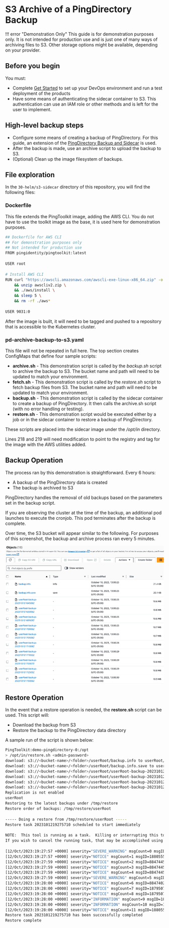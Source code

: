 # S3 Archive of a PingDirectory Backup

!!! error "Demonstration Only"
    This guide is for demonstration purposes only. It is not intended for production use and is just one of many ways of archiving files to S3.  Other storage options might be available, depending on your provider.

## Before you begin

You must:

* Complete [Get Started](../get-started/introduction.md) to set up your DevOps environment and run a test deployment of the products
* Have some means of authenticating the sidecar container to S3.  This authentication can use an IAM role or other methods and is left for the user to implement.

## High-level backup steps

* Configure some means of creating a backup of PingDirectory.  For this guide, an extension of the [PingDirectory Backup and Sidecar](https://raw.githubusercontent.com/pingidentity/pingidentity-devops-getting-started/master/30-helm/pingdirectory-backup/pingdirectory-periodic-backup.yaml) is used.
* After the backup is made, use an archive script to upload the backup to S3.
* (Optional) Clean up the image filesystem of backups.

## File exploration

In the `30-helm/s3-sidecar` directory of this repository, you will find the following files:

### Dockerfile

This file extends the PingToolkit image, adding the AWS CLI.  You do not have to use the toolkit image as the base, it is used here for demonstration purposes.

```sh
## Dockerfile for AWS CLI
## For demonstration purposes only
## Not intended for production use
FROM pingidentity/pingtoolkit:latest

USER root

# Install AWS CLI
RUN curl "https://awscli.amazonaws.com/awscli-exe-linux-x86_64.zip" -o "awscliv2.zip" \
    && unzip awscliv2.zip \
    && ./aws/install \
    && sleep 5 \
    && rm -rf ./aws*

USER 9031:0
```

After the image is built, it will need to be tagged and pushed to a repository that is accessible to the Kubernetes cluster.

### pd-archive-backup-to-s3.yaml

This file will not be repeated in full here.  The top section creates ConfigMaps that define four sample scripts:

* **archive.sh** - This demonstration script is called by the _backup.sh_ script to archive the backup to S3.  The bucket name and path will need to be updated to match your environment.
* **fetch.sh** - This demonstration script is called by the _restore.sh_ script to fetch backup files from S3.  The bucket name and path will need to be updated to match your environment.
* **backup.sh** - This demonstration script is called by the sidecar container to create a backup of PingDirectory.  It then calls the archive.sh script (with no error handling or testing).
* **restore.sh** - This demonstration script would be executed either by a job or in the sidecar container to restore a backup of PingDirectory.

These scripts are placed into the sidecar image under the _/opt/in_ directory.

Lines 218 and 219 will need modification to point to the registry and tag for the image with the AWS utilities added.

## Backup Operation

The process ran by this demonstration is straightforward.  Every 6 hours:

* A backup of the PingDirectory data is created
* The backup is archived to S3

PingDirectory handles the removal of old backups based on the parameters set in the backup script.

If you are observing the cluster at the time of the backup, an additional pod launches to execute the cronjob.  This pod terminates after the backup is complete.

Over time, the S3 bucket will appear similar to the following.  For purposes of this screenshot, the backup and archive process ran every 5 minutes.

![S3 archive contents](../images/s3Sample.png)

## Restore Operation

In the event that a restore operation is needed, the **restore.sh** script can be used.  This script will:

* Download the backup from S3
* Restore the backup to the PingDirectory data directory

A sample run of the script is shown below:

```sh
PingToolkit:demo-pingdirectory-0:/opt
> /opt/in/restore.sh <admin-password>
download: s3://<bucket-name>/<folder>/userRoot/backup.info to userRoot/backup.info
download: s3://<bucket-name>/<folder>/userRoot/backup.info.save to userRoot/backup.info.save
download: s3://<bucket-name>/<folder>/userRoot/userRoot-backup-20231012191506Z to userRoot/userRoot-backup-20231012191506Z
download: s3://<bucket-name>/<folder>/userRoot/userRoot-backup-20231012191006Z to userRoot/userRoot-backup-20231012191006Z
download: s3://<bucket-name>/<folder>/userRoot/userRoot-backup-20231012192506Z to userRoot/userRoot-backup-20231012192506Z
download: s3://<bucket-name>/<folder>/userRoot/userRoot-backup-20231012192006Z to userRoot/userRoot-backup-20231012192006Z
Replication is not enabled
userRoot
Restoring to the latest backups under /tmp/restore
Restore order of backups: /tmp/restore/userRoot

----- Doing a restore from /tmp/restore/userRoot -----
Restore task 2023101219275710 scheduled to start immediately

NOTE:  This tool is running as a task.  Killing or interrupting this tool will not have an impact on the task
If you wish to cancel the running task, that may be accomplished using the command:  manage-tasks --no-prompt --hostname localhost --port 1636 --bindDN "cn=administrator" --bindPassword "********" --cancel "2023101219275710"

[12/Oct/2023:19:27:57 +0000] severity="SEVERE_WARNING" msgCount=0 msgID=1880227932 message="Administrative alert type=backend-disabled id=2ecdf7c6-400e-4375-bc5c-8e4795c9c868 class=com.unboundid.directory.server.core.BackendConfigManager msg='Backend userRoot is disabled'"
[12/Oct/2023:19:27:57 +0000] severity="NOTICE" msgCount=1 msgID=1880555611 message="Administrative alert type=config-change id=6f88ec8c-56c5-4146-9c71-ed387dd02d00 class=com.unboundid.directory.server.admin.util.ConfigAuditLog msg='A configuration change has been made in the Directory Server:  [12/Oct/2023:19:27:57.316 +0000] conn=-4 op=5857 dn='cn=Internal Client,cn=Internal,cn=Root DNs,cn=config' authtype=[Internal] from=internal to=internal command='dsconfig set-backend-prop --backend-name userRoot --set enabled:false''"
[12/Oct/2023:19:27:59 +0000] severity="NOTICE" msgCount=2 msgID=8847445 message="Restored: .environment-open from backup with id '20231012192506Z' (size 76)"
[12/Oct/2023:19:27:59 +0000] severity="NOTICE" msgCount=3 msgID=8847445 message="Restored: 00000000.jdb from backup with id '20231012192506Z' (size 11194781)"
[12/Oct/2023:19:27:59 +0000] severity="NOTICE" msgCount=4 msgID=8847445 message="Restored: esTokenizer.ping from backup with id '20231012192506Z' (size 39)"
[12/Oct/2023:19:27:59 +0000] severity="SEVERE_WARNING" msgCount=5 msgID=1880227932 message="Administrative alert type=je-environment-not-closed-cleanly id=2b0418d3-5a1a-4c86-9003-c0b9c5c8828e class=com.unboundid.directory.server.backends.jeb.RootContainer msg='The server has detected that the Berkeley DB JE environment located in directory '/opt/out/instance/db/userRoot' may not have been closed cleanly the last time it was opened (or that the backend has just been restored from a backup taken with the server online).  The database environment may need to replay changes from the end of the transaction log to guarantee the integrity of the data, and in some cases this may take a significant amount of time to complete'"
[12/Oct/2023:19:28:00 +0000] severity="NOTICE" msgCount=6 msgID=8847402 message="The database backend userRoot using Berkeley DB Java Edition 7.5.12 and containing 20008 entries has started"
[12/Oct/2023:19:28:00 +0000] severity="NOTICE" msgCount=7 msgID=1879507338 message="Starting group processing for backend userRoot"
[12/Oct/2023:19:28:00 +0000] severity="NOTICE" msgCount=8 msgID=1879507339 message="Completed group processing for backend userRoot"
[12/Oct/2023:19:28:00 +0000] severity="INFORMATION" msgCount=9 msgID=1891631108 message="Starting access control processing for backend userRoot"
[12/Oct/2023:19:28:00 +0000] severity="INFORMATION" msgCount=10 msgID=12582962 message="Added 2 Access Control Instruction (ACI) attribute types found in context 'dc=example,dc=com' to the access control evaluation engine"
[12/Oct/2023:19:28:00 +0000] severity="NOTICE" msgCount=11 msgID=1880555611 message="Administrative alert type=config-change id=a776d141-3eb9-44b5-9066-25e6e3a79f34 class=com.unboundid.directory.server.admin.util.ConfigAuditLog msg='A configuration change has been made in the Directory Server:  [12/Oct/2023:19:28:00.106 +0000] conn=-4 op=5868 dn='cn=Internal Client,cn=Internal,cn=Root DNs,cn=config' authtype=[Internal] from=internal to=internal command='dsconfig set-backend-prop --backend-name userRoot --set enabled:true''"
Restore task 2023101219275710 has been successfully completed
Restore complete
```

